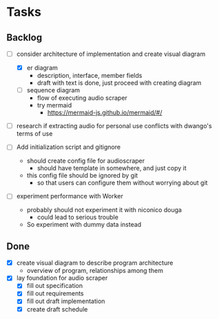 # Tasks

## Backlog
- [ ] consider architecture of implementation and create visual diagram
  - [x] er diagram
    - description, interface, member fields
    - draft with text is done, just proceed with creating diagram
  - [ ] sequence diagram
    - flow of executing audio scraper
    - try mermaid
      - https://mermaid-js.github.io/mermaid/#/
- [ ] research if extracting audio for personal use conflicts with dwango's terms of use

- [ ] Add initialization script and gitignore
  - should create config file for audioscraper
    - should have template in somewhere, and just copy it
  - this config file should be ignored by git
    - so that users can configure them without worrying about git

- [ ] experiment performance with Worker
  - probably should not experiment it with niconico douga
    - could lead to serious trouble
  - So experiment with dummy data instead

## Done
- [x] create visual diagram to describe program architecture
  - overview of program, relationships among them
- [x] lay foundation for audio scraper
  - [x] fill out specification
  - [x] fill out requirements
  - [x] fill out draft implementation
  - [x] create draft schedule
